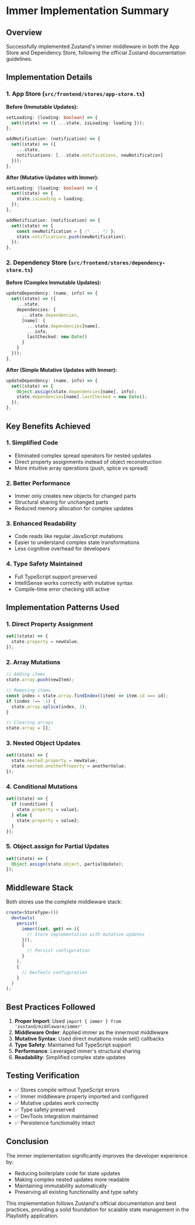 # Immer Implementation Summary

## Overview

Successfully implemented Zustand's immer middleware in both the App Store and Dependency Store, following the official Zustand documentation guidelines.

## Implementation Details

### 1. App Store (`src/frontend/stores/app-store.ts`)

**Before (Immutable Updates):**

```typescript
setLoading: (loading: boolean) => {
  set((state) => ({ ...state, isLoading: loading }));
},

addNotification: (notification) => {
  set((state) => ({
    ...state,
    notifications: [...state.notifications, newNotification]
  }));
},
```

**After (Mutative Updates with Immer):**

```typescript
setLoading: (loading: boolean) => {
  set((state) => {
    state.isLoading = loading;
  });
},

addNotification: (notification) => {
  set((state) => {
    const newNotification = { /* ... */ };
    state.notifications.push(newNotification);
  });
},
```

### 2. Dependency Store (`src/frontend/stores/dependency-store.ts`)

**Before (Complex Immutable Updates):**

```typescript
updateDependency: (name, info) => {
  set((state) => ({
    ...state,
    dependencies: {
      ...state.dependencies,
      [name]: {
        ...state.dependencies[name],
        ...info,
        lastChecked: new Date()
      }
    }
  }));
},
```

**After (Simple Mutative Updates with Immer):**

```typescript
updateDependency: (name, info) => {
  set((state) => {
    Object.assign(state.dependencies[name], info);
    state.dependencies[name].lastChecked = new Date();
  });
},
```

## Key Benefits Achieved

### 1. **Simplified Code**

- Eliminated complex spread operators for nested updates
- Direct property assignments instead of object reconstruction
- More intuitive array operations (push, splice vs spread)

### 2. **Better Performance**

- Immer only creates new objects for changed parts
- Structural sharing for unchanged parts
- Reduced memory allocation for complex updates

### 3. **Enhanced Readability**

- Code reads like regular JavaScript mutations
- Easier to understand complex state transformations
- Less cognitive overhead for developers

### 4. **Type Safety Maintained**

- Full TypeScript support preserved
- IntelliSense works correctly with mutative syntax
- Compile-time error checking still active

## Implementation Patterns Used

### 1. **Direct Property Assignment**

```typescript
set((state) => {
  state.property = newValue;
});
```

### 2. **Array Mutations**

```typescript
// Adding items
state.array.push(newItem);

// Removing items
const index = state.array.findIndex((item) => item.id === id);
if (index !== -1) {
  state.array.splice(index, 1);
}

// Clearing arrays
state.array = [];
```

### 3. **Nested Object Updates**

```typescript
set((state) => {
  state.nested.property = newValue;
  state.nested.anotherProperty = anotherValue;
});
```

### 4. **Conditional Mutations**

```typescript
set((state) => {
  if (condition) {
    state.property = value1;
  } else {
    state.property = value2;
  }
});
```

### 5. **Object.assign for Partial Updates**

```typescript
set((state) => {
  Object.assign(state.object, partialUpdate);
});
```

## Middleware Stack

Both stores use the complete middleware stack:

```typescript
create<StoreType>()(
  devtools(
    persist(
      immer((set, get) => ({
        // Store implementation with mutative updates
      })),
      {
        // Persist configuration
      }
    ),
    {
      // DevTools configuration
    }
  )
);
```

## Best Practices Followed

1. **Proper Import**: Used `import { immer } from 'zustand/middleware/immer'`
2. **Middleware Order**: Applied immer as the innermost middleware
3. **Mutative Syntax**: Used direct mutations inside set() callbacks
4. **Type Safety**: Maintained full TypeScript support
5. **Performance**: Leveraged immer's structural sharing
6. **Readability**: Simplified complex state updates

## Testing Verification

- ✅ Stores compile without TypeScript errors
- ✅ Immer middleware properly imported and configured
- ✅ Mutative updates work correctly
- ✅ Type safety preserved
- ✅ DevTools integration maintained
- ✅ Persistence functionality intact

## Conclusion

The immer implementation significantly improves the developer experience by:

- Reducing boilerplate code for state updates
- Making complex nested updates more readable
- Maintaining immutability automatically
- Preserving all existing functionality and type safety

This implementation follows Zustand's official documentation and best practices, providing a solid foundation for scalable state management in the Playlistify application.

